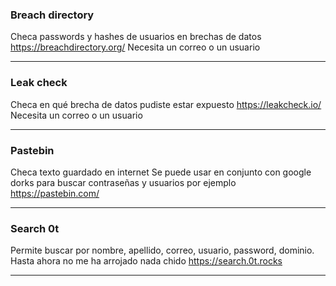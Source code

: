 ### Breach directory 
Checa passwords y hashes de usuarios en brechas de datos
https://breachdirectory.org/
Necesita un correo o un usuario

-----

### Leak check
Checa en qué brecha de datos pudiste estar expuesto
https://leakcheck.io/
Necesita un correo o un usuario

-----

### Pastebin
Checa texto guardado en internet
Se puede usar en conjunto con google dorks para buscar contraseñas y usuarios por ejemplo
https://pastebin.com/

----

### Search 0t 
Permite buscar por nombre, apellido, correo, usuario, password, dominio. Hasta ahora no me ha arrojado nada chido
https://search.0t.rocks

----
